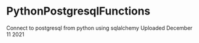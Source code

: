 # PythonPostgresqlFunctions
Connect to postgresql from python using sqlalchemy
Uploaded December 11 2021

